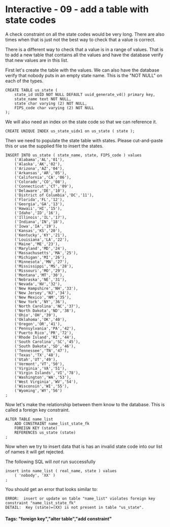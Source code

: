 



<style>
.pagebreak { page-break-before: always; }
.half { height: 200px; }
</style>








# Interactive - 09 - add a table with state codes

A check constraint on all the state codes would be very long.   There are also
times when that is just not the best way to check that a value is correct.

There is a different way to check that a value is in a range of values.
That is to add a new table that contains all the values and have the
database verify that new values are in this list.

First let's create the table with the values.  We can also have the
database verify that nobody puts in an empty state name.  This is
the "NOT NULL" on each of the types.

```
CREATE TABLE us_state (
	state_id UUID NOT NULL DEFAULT uuid_generate_v4() primary key,
	state_name text NOT NULL,
	state char varying (2) NOT NULL,
	FIPS_code char varying (2) NOT NULL
);

```

We will also need an index on the state code so that we can
reference it.


```
CREATE UNIQUE INDEX us_state_uidx1 on us_state ( state );

```

Then we need to populate the state table with states.  Please cut-and-paste
this or use the supplied file to insert the states.

```
INSERT INTO us_state ( state_name, state, FIPS_code ) values
	('Alabama','AL','01'),
	('Alaska','AK','02'),
	('Arizona','AZ','04'),
	('Arkansas','AR','05'),
	('California','CA','06'),
	('Colorado','CO','08'),
	('Connecticut','CT','09'),
	('Delaware','DE','10'),
	('District of Columbia','DC','11'),
	('Florida','FL','12'),
	('Georgia','GA','13'),
	('Hawaii','HI','15'),
	('Idaho','ID','16'),
	('Illinois','IL','17'),
	('Indiana','IN','18'),
	('Iowa','IA','19'),
	('Kansas','KS','20'),
	('Kentucky','KY','21'),
	('Louisiana','LA','22'),
	('Maine','ME','23'),
	('Maryland','MD','24'),
	('Massachusetts','MA','25'),
	('Michigan','MI','26'),
	('Minnesota','MN','27'),
	('Mississippi','MS','28'),
	('Missouri','MO','29'),
	('Montana','MT','30'),
	('Nebraska','NE','31'),
	('Nevada','NV','32'),
	('New Hampshire','NH','33'),
	('New Jersey','NJ','34'),
	('New Mexico','NM','35'),
	('New York','NY','36'),
	('North Carolina','NC','37'),
	('North Dakota','ND','38'),
	('Ohio','OH','39'),
	('Oklahoma','OK','40'),
	('Oregon','OR','41'),
	('Pennsylvania','PA','42'),
	('Puerto Rico','PR','72'),
	('Rhode Island','RI','44'),
	('South Carolina','SC','45'),
	('South Dakota','SD','46'),
	('Tennessee','TN','47'),
	('Texas','TX','48'),
	('Utah','UT','49'),
	('Vermont','VT','50'),
	('Virginia','VA','51'),
	('Virgin Islands','VI','78'),
	('Washington','WA','53'),
	('West Virginia','WV','54'),
	('Wisconsin','WI','55'),
	('Wyoming','WY','56')
;

```

Now let's make the relationship between them know to the database.
This is called a foreign key constraint.

```
ALTER TABLE name_list 
	ADD CONSTRAINT name_list_state_fk
	FOREIGN KEY (state) 
	REFERENCES us_state (state)
;

```

Now when we try to insert data that is has an invalid state code
into our list of names it will get rejected.

The following SQL will *not* run successfully

```
insert into name_list ( real_name, state ) values
	( 'nobody', 'XX' )
;
```

You should get an error that looks similar to:

```
ERROR:  insert or update on table "name_list" violates foreign key constraint "name_list_state_fk"
DETAIL:  Key (state)=(XX) is not present in table "us_state".
```

#### Tags: "foreign key","alter table","add constraint"


